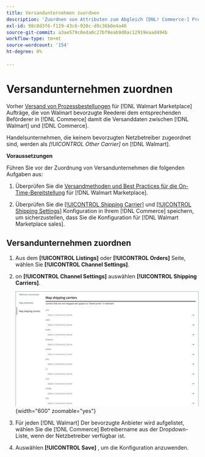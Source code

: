 ```yaml
---
title: Versandunternehmen zuordnen
description: 'Zuordnen von Attributen zum Abgleich [DNL! Commerce-] Produkte in bestehende [!DNL Walmart Marketplace] Auflistungen und Synchronisieren von Daten zwischen [!DNL Channel Manager] und [!DNL Walmart].'
exl-id: 98c8d3f6-f129-43c6-920c-d9c36b0e4a40
source-git-commit: a3ae579c0eda0c27bf8eab9d0ac12919eaad494b
workflow-type: tm+mt
source-wordcount: '154'
ht-degree: 0%

---
```



# Versandunternehmen zuordnen

Vorher [Versand von Prozessbestellungen](process-orders.md#ship-an-order) für [!DNL Walmart Marketplace] Aufträge, die von Walmart bevorzugte Reederei dem entsprechenden Beförderer in [!DNL Commerce] damit die Versanddaten zwischen [!DNL Walmart] und [!DNL Commerce].

Handelsunternehmen, die keinem bevorzugten Netzbetreiber zugeordnet sind, werden als *[!UICONTROL Other Carrier]* on [!DNL Walmart].

**Voraussetzungen**

Führen Sie vor der Zuordnung von Versandunternehmen die folgenden Aufgaben aus:

1. Überprüfen Sie die [Versandmethoden und Best Practices für die On-Time-Bereitstellung](https://sellerhelp.walmart.com/s/guide?article=000009473) für [!DNL Walmart Marketplace].

1. Überprüfen Sie die [[!UICONTROL Shipping Carrier]](https://experienceleague.adobe.com/docs/commerce-admin/stores-sales/delivery/shipping-carriers/carriers.html) und [[!UICONTROL Shipping Settings]](https://experienceleague.adobe.com/docs/commerce-admin/config/sales/shipping-settings.html) Konfiguration in Ihrem [!DNL Commerce] speichern, um sicherzustellen, dass Sie die Konfiguration für [!DNL Walmart Marketplace sales].

## Versandunternehmen zuordnen

1. Aus dem **[!UICONTROL Listings]** oder **[!UICONTROL Orders]** Seite, wählen Sie **[!UICONTROL Channel Settings]**.

1. on **[!UICONTROL Channel Settings]** auswählen **[!UICONTROL Shipping Carriers]**.

   ![Versandunternehmen zuordnen](assets/map-shipping-carriers.png){width="600" zoomable="yes"}

1. Für jeden [!DNL Walmart] Der bevorzugte Anbieter wird aufgelistet, wählen Sie die [!DNL Commerce] Betreibername aus der Dropdown-Liste, wenn der Netzbetreiber verfügbar ist.

1. Auswählen **[!UICONTROL Save]** , um die Konfiguration anzuwenden.

